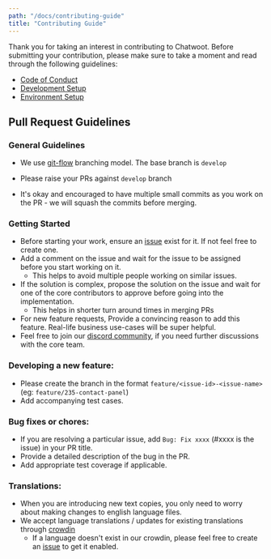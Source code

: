 ```yaml
---
path: "/docs/contributing-guide"
title: "Contributing Guide"
---
```


Thank you for taking an interest in contributing to Chatwoot. Before submitting your contribution, please make sure to take a moment and read through the following guidelines:

- [Code of Conduct](https://www.chatwoot.com/docs/code-of-conduct)
- [Development Setup](https://www.chatwoot.com/docs/installation-guide-ubuntu)
- [Environment Setup](https://www.chatwoot.com/docs/quick-setup)

## Pull Request Guidelines

### General Guidelines

- We use [git-flow](https://nvie.com/posts/a-successful-git-branching-model/) branching model. The base branch is `develop`

- Please raise your PRs against `develop` branch

- It's okay and encouraged to have multiple small commits as you work on the PR - we will squash the commits before merging.

### Getting Started 

- Before starting your work, ensure an [issue](https://github.com/chatwoot/chatwoot/issues) exist for it. If not feel free to create one.
- Add a comment on the issue and wait for the issue to be assigned before you start working on it. 
  - This helps to avoid multiple people working on similar issues. 
- If the solution is complex, propose the solution on the issue and wait for one of the core contributors to approve before going into the implementation. 
  - This helps in shorter turn around times in merging PRs
- For new feature requests, Provide a convincing reason to add this feature. Real-life business use-cases will be super helpful. 
- Feel free to join our [discord community](https://discord.gg/cJXdrwS), if you need further discussions with the core team. 

### Developing a new feature:

- Please create the branch in the format `feature/<issue-id>-<issue-name>` (eg: `feature/235-contact-panel`)
- Add accompanying test cases.

### Bug fixes or chores:
- If you are resolving a particular issue, add `Bug: Fix xxxx` (#xxxx is the issue) in your PR title.
- Provide a detailed description of the bug in the PR.
- Add appropriate test coverage if applicable.
  
### Translations: 
- When you are introducing new text copies, you only need to worry about making changes to english language files. 
- We accept language translations / updates for existing translations through [crowdin](https://translate.chatwoot.com/)
  - If a language doesn't exist in our crowdin, please feel free to create an [issue](https://github.com/chatwoot/chatwoot/issues) to get it enabled. 
  
